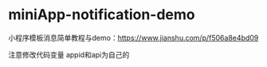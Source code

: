 # miniApp-notification-demo
小程序模板消息简单教程与demo：https://www.jianshu.com/p/f506a8e4bd09

注意修改代码变量 appid和api为自己的

